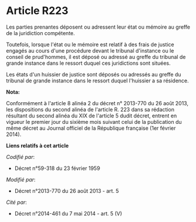 # Article R223

Les parties prenantes déposent ou adressent leur état ou mémoire au greffe de la juridiction compétente.

Toutefois, lorsque l'état ou le mémoire est relatif à des frais de justice engagés au cours d'une procédure devant le
tribunal d'instance ou le conseil de prud'hommes, il est déposé ou adressé au greffe du tribunal de grande instance dans le
ressort duquel ces juridictions sont situées. 

Les états d'un huissier de justice sont déposés ou adressés au greffe du tribunal de grande instance dans le ressort duquel
l'huissier a sa résidence.

**Nota:**

Conformément à l'article 8 alinéa 2 du décret n° 2013-770 du 26 août 2013, les dispositions du second alinéa de l'article R.
223 dans sa rédaction résultant du second alinéa du XIX de l'article 5 dudit décret, entrent en vigueur le premier jour du
sixième mois suivant celui de la publication du même décret au Journal officiel de la République française (1er février
2014).

**Liens relatifs à cet article**

_Codifié par_:

  - Décret n°59-318 du 23 février 1959

_Modifié par_:

  - Décret n°2013-770 du 26 août 2013 - art. 5

_Cité par_:

  - Décret n°2014-461 du 7 mai 2014 - art. 5 (V)
